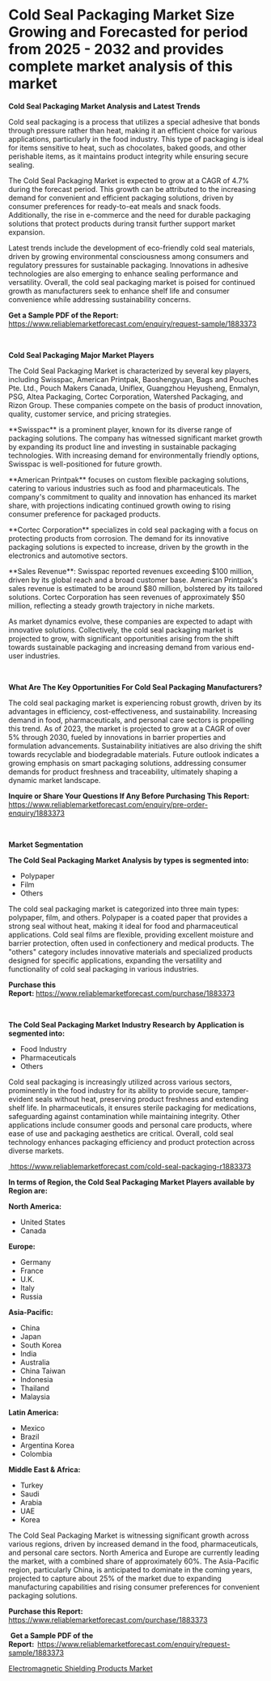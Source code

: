 <p><h1>Cold Seal Packaging Market Size Growing and Forecasted for period from 2025 - 2032 and provides complete market analysis of this market</h1></p><p><strong>Cold Seal Packaging Market Analysis and Latest Trends</strong></p>
<p><p>Cold seal packaging is a process that utilizes a special adhesive that bonds through pressure rather than heat, making it an efficient choice for various applications, particularly in the food industry. This type of packaging is ideal for items sensitive to heat, such as chocolates, baked goods, and other perishable items, as it maintains product integrity while ensuring secure sealing.</p><p>The Cold Seal Packaging Market is expected to grow at a CAGR of 4.7% during the forecast period. This growth can be attributed to the increasing demand for convenient and efficient packaging solutions, driven by consumer preferences for ready-to-eat meals and snack foods. Additionally, the rise in e-commerce and the need for durable packaging solutions that protect products during transit further support market expansion. </p><p>Latest trends include the development of eco-friendly cold seal materials, driven by growing environmental consciousness among consumers and regulatory pressures for sustainable packaging. Innovations in adhesive technologies are also emerging to enhance sealing performance and versatility. Overall, the cold seal packaging market is poised for continued growth as manufacturers seek to enhance shelf life and consumer convenience while addressing sustainability concerns.</p></p>
<p><strong>Get a Sample PDF of the Report:&nbsp;</strong> <a href="https://www.reliablemarketforecast.com/enquiry/request-sample/1883373?utm_campaign=2308&utm_medium=2&utm_source=Github&utm_content=ia&utm_term=02042025&utm_id=cold-seal-packaging">https://www.reliablemarketforecast.com/enquiry/request-sample/1883373</a></p>
<p>&nbsp;</p>
<p><strong>Cold Seal Packaging Major Market Players</strong></p>
<p><p>The Cold Seal Packaging Market is characterized by several key players, including Swisspac, American Printpak, Baoshengyuan, Bags and Pouches Pte. Ltd., Pouch Makers Canada, Uniflex, Guangzhou Heyusheng, Enmalyn, PSG, Altea Packaging, Cortec Corporation, Watershed Packaging, and Rizon Group. These companies compete on the basis of product innovation, quality, customer service, and pricing strategies.</p><p>**Swisspac** is a prominent player, known for its diverse range of packaging solutions. The company has witnessed significant market growth by expanding its product line and investing in sustainable packaging technologies. With increasing demand for environmentally friendly options, Swisspac is well-positioned for future growth.</p><p>**American Printpak** focuses on custom flexible packaging solutions, catering to various industries such as food and pharmaceuticals. The company's commitment to quality and innovation has enhanced its market share, with projections indicating continued growth owing to rising consumer preference for packaged products.</p><p>**Cortec Corporation** specializes in cold seal packaging with a focus on protecting products from corrosion. The demand for its innovative packaging solutions is expected to increase, driven by the growth in the electronics and automotive sectors.</p><p>**Sales Revenue**: Swisspac reported revenues exceeding $100 million, driven by its global reach and a broad customer base. American Printpak's sales revenue is estimated to be around $80 million, bolstered by its tailored solutions. Cortec Corporation has seen revenues of approximately $50 million, reflecting a steady growth trajectory in niche markets.</p><p>As market dynamics evolve, these companies are expected to adapt with innovative solutions. Collectively, the cold seal packaging market is projected to grow, with significant opportunities arising from the shift towards sustainable packaging and increasing demand from various end-user industries.</p></p>
<p>&nbsp;</p>
<p><strong>What Are The Key Opportunities For Cold Seal Packaging Manufacturers?</strong></p>
<p><p>The cold seal packaging market is experiencing robust growth, driven by its advantages in efficiency, cost-effectiveness, and sustainability. Increasing demand in food, pharmaceuticals, and personal care sectors is propelling this trend. As of 2023, the market is projected to grow at a CAGR of over 5% through 2030, fueled by innovations in barrier properties and formulation advancements. Sustainability initiatives are also driving the shift towards recyclable and biodegradable materials. Future outlook indicates a growing emphasis on smart packaging solutions, addressing consumer demands for product freshness and traceability, ultimately shaping a dynamic market landscape.</p></p>
<p><strong>Inquire or Share Your Questions If Any Before Purchasing This Report:</strong> <a href="https://www.reliablemarketforecast.com/enquiry/pre-order-enquiry/1883373?utm_campaign=2308&utm_medium=2&utm_source=Github&utm_content=ia&utm_term=02042025&utm_id=cold-seal-packaging">https://www.reliablemarketforecast.com/enquiry/pre-order-enquiry/1883373</a></p>
<p>&nbsp;</p>
<p><strong>Market Segmentation</strong></p>
<p><strong>The Cold Seal Packaging Market Analysis by types is segmented into:</strong></p>
<p><ul><li>Polypaper</li><li>Film</li><li>Others</li></ul></p>
<p><p>The cold seal packaging market is categorized into three main types: polypaper, film, and others. Polypaper is a coated paper that provides a strong seal without heat, making it ideal for food and pharmaceutical applications. Cold seal films are flexible, providing excellent moisture and barrier protection, often used in confectionery and medical products. The "others" category includes innovative materials and specialized products designed for specific applications, expanding the versatility and functionality of cold seal packaging in various industries.</p></p>
<p><strong>Purchase this Report:&nbsp;</strong><a href="https://www.reliablemarketforecast.com/purchase/1883373?utm_campaign=2308&utm_medium=2&utm_source=Github&utm_content=ia&utm_term=02042025&utm_id=cold-seal-packaging">https://www.reliablemarketforecast.com/purchase/1883373</a></p>
<p>&nbsp;</p>
<p><strong>The Cold Seal Packaging Market Industry Research by Application is segmented into:</strong></p>
<p><ul><li>Food Industry</li><li>Pharmaceuticals</li><li>Others</li></ul></p>
<p><p>Cold seal packaging is increasingly utilized across various sectors, prominently in the food industry for its ability to provide secure, tamper-evident seals without heat, preserving product freshness and extending shelf life. In pharmaceuticals, it ensures sterile packaging for medications, safeguarding against contamination while maintaining integrity. Other applications include consumer goods and personal care products, where ease of use and packaging aesthetics are critical. Overall, cold seal technology enhances packaging efficiency and product protection across diverse markets.</p></p>
<p><a href="https://www.reliablemarketforecast.com/cold-seal-packaging-r1883373?utm_campaign=2308&utm_medium=2&utm_source=Github&utm_content=ia&utm_term=02042025&utm_id=cold-seal-packaging">&nbsp;https://www.reliablemarketforecast.com/cold-seal-packaging-r1883373</a></p>
<p><strong>In terms of Region, the Cold Seal Packaging Market Players available by Region are:</strong></p>
<p>
    <p> <strong> North America: </strong>
        <ul>
            <li>United States</li>
            <li>Canada</li>
        </ul>
        </p> 
    <p> <strong> Europe: </strong>
        <ul>
            <li>Germany</li>
            <li>France</li>
            <li>U.K.</li>
            <li>Italy</li>
            <li>Russia</li>
        </ul>
        </p> 
    <p> <strong> Asia-Pacific: </strong>
        <ul>
            <li>China</li>
            <li>Japan</li>
            <li>South Korea</li>
            <li>India</li>
            <li>Australia</li>
            <li>China Taiwan</li>
            <li>Indonesia</li>
            <li>Thailand</li>
            <li>Malaysia</li>
        </ul>
        </p> 
    <p> <strong> Latin America: </strong>
        <ul>
            <li>Mexico</li>
            <li>Brazil</li>
            <li>Argentina Korea</li>
            <li>Colombia</li>
        </ul>
        </p> 
    <p> <strong> Middle East & Africa: </strong>
        <ul>
            <li>Turkey</li>
            <li>Saudi</li>
            <li>Arabia</li>
            <li>UAE</li>
            <li>Korea</li>
        </ul>
    </p>
    </p>
<p><p>The Cold Seal Packaging Market is witnessing significant growth across various regions, driven by increased demand in the food, pharmaceuticals, and personal care sectors. North America and Europe are currently leading the market, with a combined share of approximately 60%. The Asia-Pacific region, particularly China, is anticipated to dominate in the coming years, projected to capture about 25% of the market due to expanding manufacturing capabilities and rising consumer preferences for convenient packaging solutions.</p></p>
<p><strong>Purchase this Report: </strong><a href="https://www.reliablemarketforecast.com/purchase/1883373?utm_campaign=2308&utm_medium=2&utm_source=Github&utm_content=ia&utm_term=02042025&utm_id=cold-seal-packaging">https://www.reliablemarketforecast.com/purchase/1883373</a></p>
<p>&nbsp;<strong>Get a Sample PDF of the Report:&nbsp;&nbsp;</strong><a href="https://www.reliablemarketforecast.com/enquiry/request-sample/1883373?utm_campaign=2308&utm_medium=2&utm_source=Github&utm_content=ia&utm_term=02042025&utm_id=cold-seal-packaging">https://www.reliablemarketforecast.com/enquiry/request-sample/1883373</a></p>
<p><strong></strong></p>
<p><p><a href="https://github.com/JubayerMia832/Market-Research-Report-List-2/blob/main/electromagnetic-shielding-products-market.md?utm_campaign=2308&utm_medium=2&utm_source=Github&utm_content=ia&utm_term=02042025&utm_id=cold-seal-packaging">Electromagnetic Shielding Products Market</a></p></p>